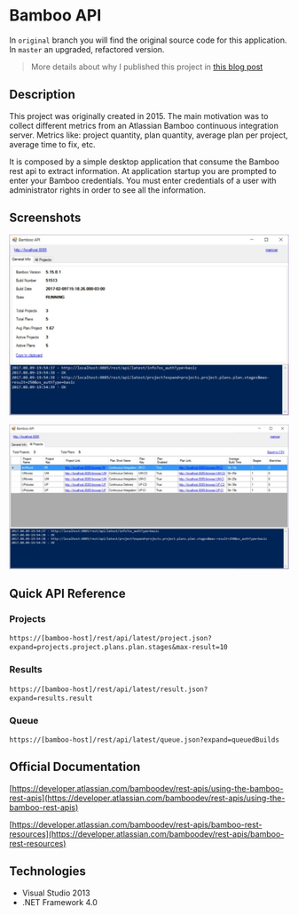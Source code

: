 # Bamboo API

In `original` branch you will find the original source code for this application. In `master` an upgraded, refactored version.

> More details about why I published this project in [this blog post](https://mamcer.github.io/2018-09-02-i-cleaned-up-my-virtual-basement/)

## Description

This project was originally created in 2015. The main motivation was to collect different metrics from an Atlassian Bamboo continuous integration server. Metrics like: project quantity, plan quantity, average plan per project, average time to fix, etc.

It is composed by a simple desktop application that consume the Bamboo rest api to extract information. At application startup you are prompted to enter your Bamboo credentials. You must enter credentials of a user with administrator rights in order to see all the information. 

## Screenshots

![Screenshot 01](https://raw.githubusercontent.com/mamcer/bam-api/master/Doc/bamapi01.jpg)

![Screenshot 02](https://raw.githubusercontent.com/mamcer/bam-api/master/Doc/bamapi02.jpg)

## Quick API Reference

### Projects

	https://[bamboo-host]/rest/api/latest/project.json?expand=projects.project.plans.plan.stages&max-result=10

### Results

	https://[bamboo-host]/rest/api/latest/result.json?expand=results.result

### Queue

	https://[bamboo-host]/rest/api/latest/queue.json?expand=queuedBuilds

## Official Documentation

[https://developer.atlassian.com/bamboodev/rest-apis/using-the-bamboo-rest-apis](https://developer.atlassian.com/bamboodev/rest-apis/using-the-bamboo-rest-apis)

[https://developer.atlassian.com/bamboodev/rest-apis/bamboo-rest-resources](https://developer.atlassian.com/bamboodev/rest-apis/bamboo-rest-resources)

## Technologies

- Visual Studio 2013
- .NET Framework 4.0
